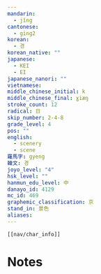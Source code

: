 ```yaml
---
mandarin:
  - jǐng
cantonese:
  - ging2
korean:
  - 경
korean_native: ""
japanese:
  - KEI
  - EI
japanese_nanori: ""
vietnamese:
middle_chinese_initial: k
middle_chinese_final: ɣiæŋ
stroke_count: 12
radical: 日
skip_number: 2-4-8
grade_level: 4
pos: ""
english:
  - scenery
  - scene
羅馬字: gyeng
韓文: 경
joyo_level: "4"
hsk_level: ""
hanmun_edu_level: 中
danayo_id: 4129
mc_id: 469
graphemic_classification: 京
stand_in: 景色
aliases:
---
```

```meta-bind-embed
[[nav/char_info]]
```

# Notes
